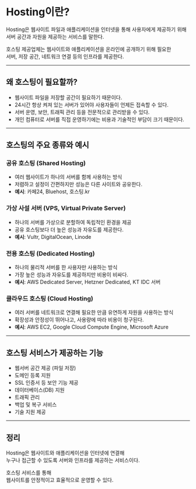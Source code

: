 # Hosting이란?

Hosting은 웹사이트 파일과 애플리케이션을 인터넷을 통해 사용자에게 제공하기 위해  
서버 공간과 자원을 제공하는 서비스를 말한다.

호스팅 제공업체는 웹사이트와 애플리케이션을 온라인에 공개하기 위해 필요한  
서버, 저장 공간, 네트워크 연결 등의 인프라를 제공한다.

---

## 왜 호스팅이 필요할까?

- 웹사이트 파일을 저장할 공간이 필요하기 때문이다.
- 24시간 항상 켜져 있는 서버가 있어야 사용자들이 언제든 접속할 수 있다.
- 서버 운영, 보안, 트래픽 관리 등을 전문적으로 관리받을 수 있다.
- 개인 컴퓨터로 서버를 직접 운영하기에는 비용과 기술적인 부담이 크기 때문이다.

---

## 호스팅의 주요 종류와 예시

### 공유 호스팅 (Shared Hosting)
- 여러 웹사이트가 하나의 서버를 함께 사용하는 방식
- 저렴하고 설정이 간편하지만 성능은 다른 사이트와 공유한다.
- **예시**: 카페24, Bluehost, 호스팅.kr

### 가상 사설 서버 (VPS, Virtual Private Server)
- 하나의 서버를 가상으로 분할하여 독립적인 환경을 제공
- 공유 호스팅보다 더 높은 성능과 자유도를 제공한다.
- **예시**: Vultr, DigitalOcean, Linode

### 전용 호스팅 (Dedicated Hosting)
- 하나의 물리적 서버를 한 사용자만 사용하는 방식
- 가장 높은 성능과 자유도를 제공하지만 비용이 비싸다.
- **예시**: AWS Dedicated Server, Hetzner Dedicated, KT IDC 서버

### 클라우드 호스팅 (Cloud Hosting)
- 여러 서버를 네트워크로 연결해 필요한 만큼 유연하게 자원을 사용하는 방식
- 확장성과 안정성이 뛰어나고, 사용량에 따라 비용이 청구된다.
- **예시**: AWS EC2, Google Cloud Compute Engine, Microsoft Azure

---

## 호스팅 서비스가 제공하는 기능

- 웹서버 공간 제공 (파일 저장)
- 도메인 등록 지원
- SSL 인증서 등 보안 기능 제공
- 데이터베이스(DB) 지원
- 트래픽 관리
- 백업 및 복구 서비스
- 기술 지원 제공

---

## 정리

Hosting은 웹사이트와 애플리케이션을 인터넷에 연결해  
누구나 접근할 수 있도록 서버와 인프라를 제공하는 서비스이다.

호스팅 서비스를 통해  
웹사이트를 안정적이고 효율적으로 운영할 수 있다.